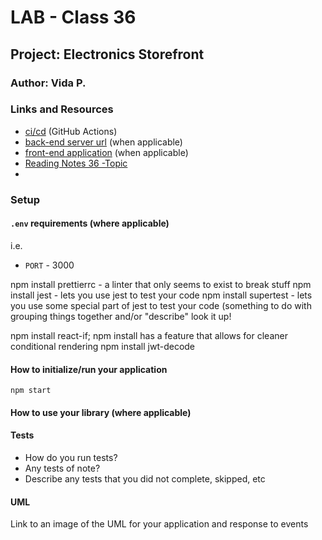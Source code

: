 # LAB - Class 36

## Project: Electronics Storefront

### Author: Vida P.

### Links and Resources

- [ci/cd](http://xyz.com) (GitHub Actions)
- [back-end server url](http://xyz.com) (when applicable)
- [front-end application](http://xyz.com) (when applicable)
- [Reading Notes 36 -Topic](https://vida-1.github.io/reading-notes/read36_401.html)
- 
### Setup

#### `.env` requirements (where applicable)

i.e.

- `PORT` - 3000

<!-- npm init - to create a package.json file -->
<!-- npm install nodemon - lets you run your server locally (may need to be installed multiple times while working on a project) -->
npm install prettierrc - a linter that only seems to exist to break stuff
npm install jest - lets you use jest to test your code
npm install supertest - lets you use some special part of jest to test your code (something to do with grouping things together and/or "describe" look it up!
<!-- npm install express - lets you instantiate an express server -->
npm install react-if;
npm install has a <When></When> feature that allows for cleaner conditional rendering
npm install jwt-decode

#### How to initialize/run your application

`npm start`

#### How to use your library (where applicable)

#### Tests

- How do you run tests?
- Any tests of note?
- Describe any tests that you did not complete, skipped, etc

#### UML

Link to an image of the UML for your application and response to events
